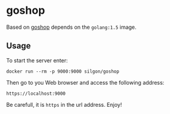 # goshop
Based on [goshop](https://github.com/rofrol/goshop) depends on the `golang:1.5` image.
## Usage
To start the server enter:

    docker run --rm -p 9000:9000 silgon/goshop
    
Then go to you Web browser and access the following address:

    https://localhost:9000
    
Be carefull, it is `https` in the url address. Enjoy!
